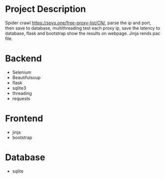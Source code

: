 # Project Description
Spider crawl https://spys.one/free-proxy-list/CN/, parse the ip and port, then save to database, multithreading test each proxy ip, save the latency to database, flask and bootstrap show the results on webpage. Jinja rends pac file.

# Backend 
- Selenium
- Beautifulsoup
- flask
- sqlite3
- threading
- requests

# Frontend
- jinja
- bootstrap

# Database
- sqlite